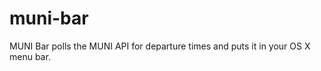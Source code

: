 muni-bar
========

MUNI Bar polls the MUNI API for departure times and puts it in your OS X menu bar.